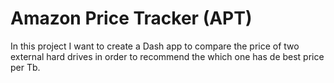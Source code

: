 # Amazon Price Tracker (APT)

In this project I want to create a Dash app to compare the price of two external hard drives in order to recommend the which one has de best price per Tb.